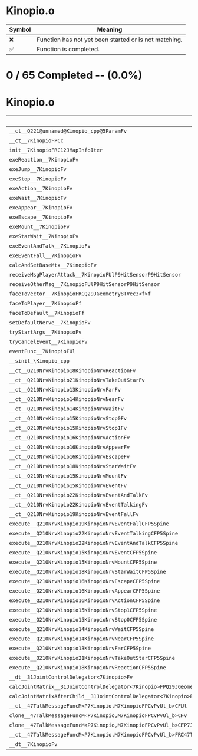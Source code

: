 # Kinopio.o
| Symbol | Meaning 
| ------------- | ------------- 
| :x: | Function has not yet been started or is not matching. 
| :white_check_mark: | Function is completed. 


# 0 / 65 Completed -- (0.0%)
# Kinopio.o
| Symbol | Decompiled? |
| ------------- | ------------- |
| `__ct__Q221@unnamed@Kinopio_cpp@5ParamFv` | :x: |
| `__ct__7KinopioFPCc` | :x: |
| `init__7KinopioFRC12JMapInfoIter` | :x: |
| `exeReaction__7KinopioFv` | :x: |
| `exeJump__7KinopioFv` | :x: |
| `exeStop__7KinopioFv` | :x: |
| `exeAction__7KinopioFv` | :x: |
| `exeWait__7KinopioFv` | :x: |
| `exeAppear__7KinopioFv` | :x: |
| `exeEscape__7KinopioFv` | :x: |
| `exeMount__7KinopioFv` | :x: |
| `exeStarWait__7KinopioFv` | :x: |
| `exeEventAndTalk__7KinopioFv` | :x: |
| `exeEventFall__7KinopioFv` | :x: |
| `calcAndSetBaseMtx__7KinopioFv` | :x: |
| `receiveMsgPlayerAttack__7KinopioFUlP9HitSensorP9HitSensor` | :x: |
| `receiveOtherMsg__7KinopioFUlP9HitSensorP9HitSensor` | :x: |
| `faceToVector__7KinopioFRCQ29JGeometry8TVec3<f>f` | :x: |
| `faceToPlayer__7KinopioFf` | :x: |
| `faceToDefault__7KinopioFf` | :x: |
| `setDefaultNerve__7KinopioFv` | :x: |
| `tryStartArgs__7KinopioFv` | :x: |
| `tryCancelEvent__7KinopioFv` | :x: |
| `eventFunc__7KinopioFUl` | :x: |
| `__sinit_\Kinopio_cpp` | :x: |
| `__ct__Q210NrvKinopio18KinopioNrvReactionFv` | :x: |
| `__ct__Q210NrvKinopio21KinopioNrvTakeOutStarFv` | :x: |
| `__ct__Q210NrvKinopio13KinopioNrvFarFv` | :x: |
| `__ct__Q210NrvKinopio14KinopioNrvNearFv` | :x: |
| `__ct__Q210NrvKinopio14KinopioNrvWaitFv` | :x: |
| `__ct__Q210NrvKinopio15KinopioNrvStop0Fv` | :x: |
| `__ct__Q210NrvKinopio15KinopioNrvStop1Fv` | :x: |
| `__ct__Q210NrvKinopio16KinopioNrvActionFv` | :x: |
| `__ct__Q210NrvKinopio16KinopioNrvAppearFv` | :x: |
| `__ct__Q210NrvKinopio16KinopioNrvEscapeFv` | :x: |
| `__ct__Q210NrvKinopio18KinopioNrvStarWaitFv` | :x: |
| `__ct__Q210NrvKinopio15KinopioNrvMountFv` | :x: |
| `__ct__Q210NrvKinopio15KinopioNrvEventFv` | :x: |
| `__ct__Q210NrvKinopio22KinopioNrvEventAndTalkFv` | :x: |
| `__ct__Q210NrvKinopio22KinopioNrvEventTalkingFv` | :x: |
| `__ct__Q210NrvKinopio19KinopioNrvEventFallFv` | :x: |
| `execute__Q210NrvKinopio19KinopioNrvEventFallCFP5Spine` | :x: |
| `execute__Q210NrvKinopio22KinopioNrvEventTalkingCFP5Spine` | :x: |
| `execute__Q210NrvKinopio22KinopioNrvEventAndTalkCFP5Spine` | :x: |
| `execute__Q210NrvKinopio15KinopioNrvEventCFP5Spine` | :x: |
| `execute__Q210NrvKinopio15KinopioNrvMountCFP5Spine` | :x: |
| `execute__Q210NrvKinopio18KinopioNrvStarWaitCFP5Spine` | :x: |
| `execute__Q210NrvKinopio16KinopioNrvEscapeCFP5Spine` | :x: |
| `execute__Q210NrvKinopio16KinopioNrvAppearCFP5Spine` | :x: |
| `execute__Q210NrvKinopio16KinopioNrvActionCFP5Spine` | :x: |
| `execute__Q210NrvKinopio15KinopioNrvStop1CFP5Spine` | :x: |
| `execute__Q210NrvKinopio15KinopioNrvStop0CFP5Spine` | :x: |
| `execute__Q210NrvKinopio14KinopioNrvWaitCFP5Spine` | :x: |
| `execute__Q210NrvKinopio14KinopioNrvNearCFP5Spine` | :x: |
| `execute__Q210NrvKinopio13KinopioNrvFarCFP5Spine` | :x: |
| `execute__Q210NrvKinopio21KinopioNrvTakeOutStarCFP5Spine` | :x: |
| `execute__Q210NrvKinopio18KinopioNrvReactionCFP5Spine` | :x: |
| `__dt__31JointControlDelegator<7Kinopio>Fv` | :x: |
| `calcJointMatrix__31JointControlDelegator<7Kinopio>FPQ29JGeometry64TPosition3<Q29JGeometry38TMatrix34<Q29JGeometry13SMatrix34C<f>>>RC19JointControllerInfo` | :x: |
| `calcJointMatrixAfterChild__31JointControlDelegator<7Kinopio>FPQ29JGeometry64TPosition3<Q29JGeometry38TMatrix34<Q29JGeometry13SMatrix34C<f>>>RC19JointControllerInfo` | :x: |
| `__cl__47TalkMessageFuncM<P7Kinopio,M7KinopioFPCvPvUl_b>CFUl` | :x: |
| `clone__47TalkMessageFuncM<P7Kinopio,M7KinopioFPCvPvUl_b>CFv` | :x: |
| `clone__47TalkMessageFuncM<P7Kinopio,M7KinopioFPCvPvUl_b>CFP7JKRHeap` | :x: |
| `__ct__47TalkMessageFuncM<P7Kinopio,M7KinopioFPCvPvUl_b>FRC47TalkMessageFuncM<P7Kinopio,M7KinopioFPCvPvUl_b>` | :x: |
| `__dt__7KinopioFv` | :x: |
